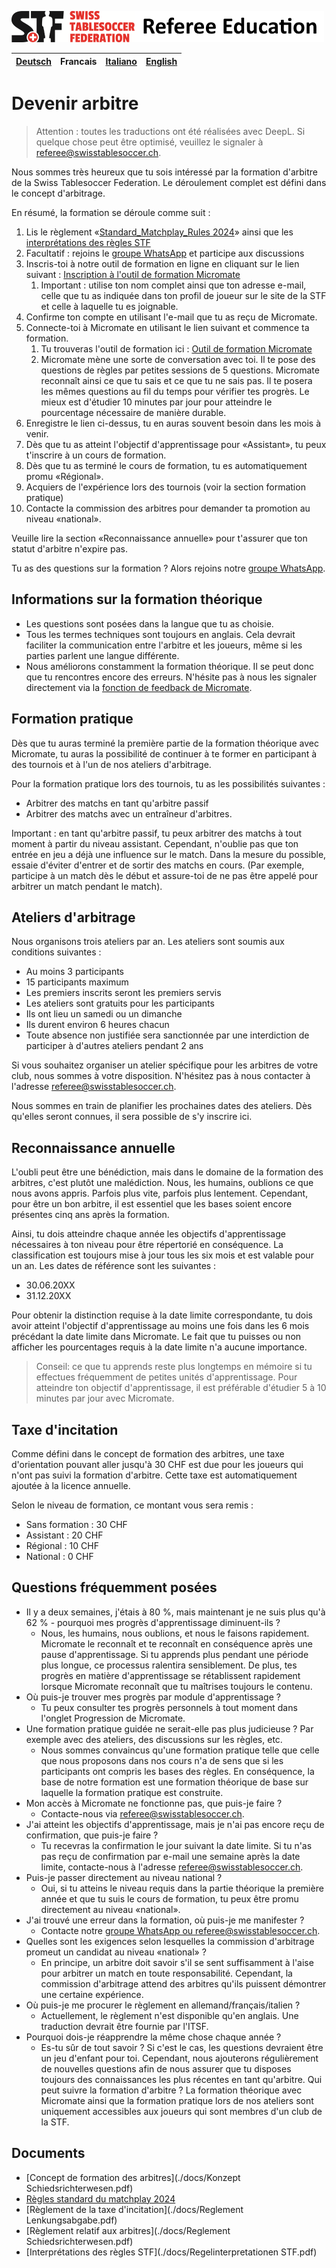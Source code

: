 ![img.png](img/img.png)

|[Deutsch](./README.md)|Francais|[Italiano](./it.md)|[English](./en.md)|
|---|---|---|---|

# Devenir arbitre

> Attention : toutes les traductions ont été réalisées avec DeepL. Si quelque chose peut être optimisé, veuillez le signaler à referee@swisstablesoccer.ch.

Nous sommes très heureux que tu sois intéressé par la formation d'arbitre de la Swiss Tablesoccer Federation. Le déroulement complet est défini dans le concept d'arbitrage.

En résumé, la formation se déroule comme suit :

1. Lis le règlement «[Standard_Matchplay_Rules 2024](./docs/Standard_Matchplay_Rules_2024.pdf)» ainsi que les [interprétations des règles STF](./docs/Regelinterpretationen%20STF.pdf)
2. Facultatif : rejoins le [groupe WhatsApp](./contact.md) et participe aux discussions
3. Inscris-toi à notre outil de formation en ligne en cliquant sur le lien suivant : [Inscription à l'outil de formation Micromate](https://learn.micromate.ai/registration?orgCode=8955-DEF2-BAF2-F4B1)
    1. Important : utilise ton nom complet ainsi que ton adresse e-mail, celle que tu as indiquée dans ton profil de joueur sur le site de la STF et celle à laquelle tu es joignable.
3. Confirme ton compte en utilisant l'e-mail que tu as reçu de Micromate.
4. Connecte-toi à Micromate en utilisant le lien suivant et commence ta formation.
    1. Tu trouveras l'outil de formation ici : [Outil de formation Micromate](https://learn.micromate.ai)
    2. Micromate mène une sorte de conversation avec toi. Il te pose des questions de règles par petites sessions de 5 questions. Micromate reconnaît ainsi ce que tu sais et ce que tu ne sais pas. Il te posera les mêmes questions au fil du temps pour vérifier tes progrès. Le mieux est d'étudier 10 minutes par jour pour atteindre le pourcentage nécessaire de manière durable.
6. Enregistre le lien ci-dessus, tu en auras souvent besoin dans les mois à venir.
7. Dès que tu as atteint l'objectif d'apprentissage pour «Assistant», tu peux t'inscrire à un cours de formation.
8. Dès que tu as terminé le cours de formation, tu es automatiquement promu «Régional».
9. Acquiers de l'expérience lors des tournois (voir la section formation pratique)
10. Contacte la commission des arbitres pour demander ta promotion au niveau «national».

Veuille lire la section «Reconnaissance annuelle» pour t'assurer que ton statut d'arbitre n'expire pas.

Tu as des questions sur la formation ? Alors rejoins notre [groupe WhatsApp](./contact.md).

## Informations sur la formation théorique

- Les questions sont posées dans la langue que tu as choisie.
- Tous les termes techniques sont toujours en anglais. Cela devrait faciliter la communication entre l'arbitre et les joueurs, même si les parties parlent une langue différente.
- Nous améliorons constamment la formation théorique. Il se peut donc que tu rencontres encore des erreurs. N'hésite pas à nous les signaler directement via la [fonction de feedback de Micromate](./feedback.md).

## Formation pratique

Dès que tu auras terminé la première partie de la formation théorique avec Micromate, tu auras la possibilité de continuer à te former en participant à des tournois et à l'un de nos ateliers d'arbitrage.

Pour la formation pratique lors des tournois, tu as les possibilités suivantes :

- Arbitrer des matchs en tant qu'arbitre passif
- Arbitrer des matchs avec un entraîneur d'arbitres.

Important : en tant qu'arbitre passif, tu peux arbitrer des matchs à tout moment à partir du niveau assistant. Cependant, n'oublie pas que ton entrée en jeu a déjà une influence sur le match. Dans la mesure du possible, essaie d'éviter d'entrer et de sortir des matchs en cours. (Par exemple, participe à un match dès le début et assure-toi de ne pas être appelé pour arbitrer un match pendant le match).

## Ateliers d'arbitrage

Nous organisons trois ateliers par an. Les ateliers sont soumis aux conditions suivantes :

- Au moins 3 participants
- 15 participants maximum
- Les premiers inscrits seront les premiers servis
- Les ateliers sont gratuits pour les participants
- Ils ont lieu un samedi ou un dimanche
- Ils durent environ 6 heures chacun
- Toute absence non justifiée sera sanctionnée par une interdiction de participer à d'autres ateliers pendant 2 ans

Si vous souhaitez organiser un atelier spécifique pour les arbitres de votre club, nous sommes à votre disposition. N'hésitez pas à nous contacter à l'adresse [referee@swisstablesoccer.ch](mailto:referee@swisstablesoccer.ch).

Nous sommes en train de planifier les prochaines dates des ateliers. Dès qu'elles seront connues, il sera possible de s'y inscrire ici.

## Reconnaissance annuelle

L'oubli peut être une bénédiction, mais dans le domaine de la formation des arbitres, c'est plutôt une malédiction. Nous, les humains, oublions ce que nous avons appris. Parfois plus vite, parfois plus lentement. Cependant, pour être un bon arbitre, il est essentiel que les bases soient encore présentes cinq ans après la formation.

Ainsi, tu dois atteindre chaque année les objectifs d'apprentissage nécessaires à ton niveau pour être répertorié en conséquence. La classification est toujours mise à jour tous les six mois et est valable pour un an. Les dates de référence sont les suivantes :

- 30.06.20XX
- 31.12.20XX

Pour obtenir la distinction requise à la date limite correspondante, tu dois avoir atteint l'objectif d'apprentissage au moins une fois dans les 6 mois précédant la date limite dans Micromate. Le fait que tu puisses ou non afficher les pourcentages requis à la date limite n'a aucune importance.

> Conseil: ce que tu apprends reste plus longtemps en mémoire si tu effectues fréquemment de petites unités d'apprentissage. Pour atteindre ton objectif d'apprentissage, il est préférable d'étudier 5 à 10 minutes par jour avec Micromate.

## Taxe d'incitation

Comme défini dans le concept de formation des arbitres, une taxe d'orientation pouvant aller jusqu'à 30 CHF est due pour les joueurs qui n'ont pas suivi la formation d'arbitre. Cette taxe est automatiquement ajoutée à la licence annuelle.

Selon le niveau de formation, ce montant vous sera remis :

- Sans formation : 30 CHF
- Assistant : 20 CHF
- Régional : 10 CHF
- National : 0 CHF

## Questions fréquemment posées

- Il y a deux semaines, j'étais à 80 %, mais maintenant je ne suis plus qu'à 62 % - pourquoi mes progrès d'apprentissage diminuent-ils ?
    - Nous, les humains, nous oublions, et nous le faisons rapidement. Micromate le reconnaît et te reconnaît en conséquence après une pause d'apprentissage. Si tu apprends plus pendant une période plus longue, ce processus ralentira sensiblement. De plus, tes progrès en matière d'apprentissage se rétablissent rapidement lorsque Micromate reconnaît que tu maîtrises toujours le contenu.
- Où puis-je trouver mes progrès par module d'apprentissage ?
    - Tu peux consulter tes progrès personnels à tout moment dans l'onglet Progression de Micromate.
- Une formation pratique guidée ne serait-elle pas plus judicieuse ? Par exemple avec des ateliers, des discussions sur les règles, etc.
    - Nous sommes convaincus qu'une formation pratique telle que celle que nous proposons dans nos cours n'a de sens que si les participants ont compris les bases des règles. En conséquence, la base de notre formation est une formation théorique de base sur laquelle la formation pratique est construite.
- Mon accès à Micromate ne fonctionne pas, que puis-je faire ?
    - Contacte-nous via <referee@swisstablesoccer.ch>.
- J'ai atteint les objectifs d'apprentissage, mais je n'ai pas encore reçu de confirmation, que puis-je faire ?
    - Tu recevras la confirmation le jour suivant la date limite. Si tu n'as pas reçu de confirmation par e-mail une semaine après la date limite, contacte-nous à l'adresse <referee@swisstablesoccer.ch>.
- Puis-je passer directement au niveau national ?
    - Oui, si tu atteins le niveau requis dans la partie théorique la première année et que tu suis le cours de formation, tu peux être promu directement au niveau «national».
- J'ai trouvé une erreur dans la formation, où puis-je me manifester ?
    - Contacte notre [groupe WhatsApp ou referee@swisstablesoccer.ch](./contact.md).
- Quelles sont les exigences selon lesquelles la commission d'arbitrage promeut un candidat au niveau «national» ?
    - En principe, un arbitre doit savoir s'il se sent suffisamment à l'aise pour arbitrer un match en toute responsabilité. Cependant, la commission d'arbitrage attend des arbitres qu'ils puissent démontrer une certaine expérience.
- Où puis-je me procurer le règlement en allemand/français/italien ?
    - Actuellement, le règlement n'est disponible qu'en anglais. Une traduction devrait être fournie par l'ITSF.
- Pourquoi dois-je réapprendre la même chose chaque année ?
    - Es-tu sûr de tout savoir ? Si c'est le cas, les questions devraient être un jeu d'enfant pour toi. Cependant, nous ajouterons régulièrement de nouvelles questions afin de nous assurer que tu disposes toujours des connaissances les plus récentes en tant qu'arbitre.
Qui peut suivre la formation d'arbitre ?
La formation théorique avec Micromate ainsi que la formation pratique lors de nos ateliers sont uniquement accessibles aux joueurs qui sont membres d'un club de la STF.

## Documents

- [Concept de formation des arbitres](./docs/Konzept Schiedsrichterwesen.pdf)
- [Règles standard du matchplay 2024](./docs/Standard_Matchplay_Rules_2024.pdf)
- [Règlement de la taxe d'incitation](./docs/Reglement Lenkungsabgabe.pdf)
- [Règlement relatif aux arbitres](./docs/Reglement Schiedsrichterwesen.pdf)
- [Interprétations des règles STF](./docs/Regelinterpretationen STF.pdf)
